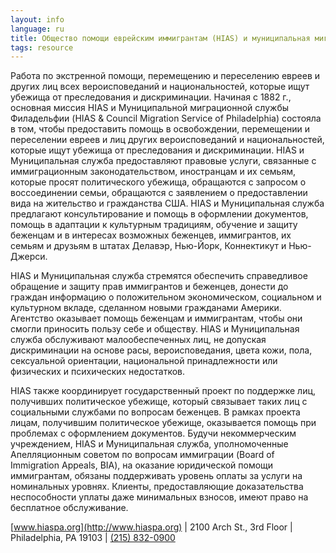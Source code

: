 ```yaml
---
layout: info
language: ru
title: Общество помощи еврейским иммигрантам (HIAS) и муниципальная миграционная служба
tags: resource
---
```

Работа по экстренной помощи, перемещению и переселению евреев и других лиц всех вероисповеданий и национальностей, которые ищут убежища от преследования и дискриминации.
Начиная с 1882 г., основная миссия HIAS и Муниципальной миграционной службы Филадельфии (HIAS & Council Migration Service of Philadelphia) состояла в том, чтобы предоставить помощь в освобождении, перемещении и переселении евреев и лиц других вероисповеданий и национальностей, которые ищут убежища от преследования и дискриминации. HIAS и Муниципальная служба предоставляют правовые услуги, связанные с иммиграционным законодательством, иностранцам и их семьям, которые просят политического убежища, обращаются с запросом о воссоединении семьи, обращаются с заявлением о предоставлении вида на жительство и гражданства США. HIAS и Муниципальная служба предлагают консультирование и помощь в оформлении документов, помощь в адаптации к культурным традициям, обучение и защиту беженцам и в интересах возможных беженцев, иммигрантов, их семьям и друзьям в штатах Делавэр, Нью-Йорк, Коннектикут и Нью-Джерси.

HIAS и Муниципальная служба стремятся обеспечить справедливое обращение и защиту прав иммигрантов и беженцев, донести до граждан информацию о положительном экономическом, социальном и культурном вкладе, сделанном новыми гражданами Америки. Агентство оказывает помощь беженцам и иммигрантам, чтобы они смогли приносить пользу себе и обществу. HIAS и Муниципальная служба обслуживают малообеспеченных лиц, не допуская дискриминации на основе расы, вероисповедания, цвета кожи, пола, сексуальной ориентации, национальной принадлежности или физических и психических недостатков.

HIAS также координирует государственный проект по поддержке лиц, получивших политическое убежище, который связывает таких лиц с социальными службами по вопросам беженцев. В рамках проекта лицам, получившим политическое убежище, оказывается помощь при проблемах с оформлением документов. Будучи некоммерческим учреждением, HIAS и Муниципальная служба, уполномоченные Апелляционным советом по вопросам иммиграции (Board of Immigration Appeals, BIA), на оказание юридической помощи иммигрантам, обязаны поддерживать уровень оплаты за услуги на номинальных уровнях. Клиенты, предоставляющие доказательства неспособности уплаты даже минимальных взносов, имеют право на бесплатное обслуживание.

[www.hiaspa.org](http://www.hiaspa.org) | 2100 Arch St., 3rd Floor | Philadelphia, PA 19103 | [(215) 832-0900](tel:+12158320900)